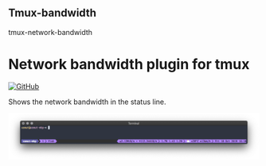 ## Tmux-bandwidth
 tmux-network-bandwidth
# Network bandwidth plugin for tmux
[![GitHub](https://img.shields.io/github/license/xamut/tmux-network-bandwidth)](https://opensource.org/licenses/MIT)

Shows the network bandwidth in the status line.

![tmux-network-bandwidth](./assets/tmux-preview.png)
